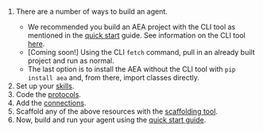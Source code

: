 <ol>
<li>There are a number of ways to build an agent.</li>

<ul>
	<li>We recommended you build an AEA project with the CLI tool as mentioned in the <a href="../quickstart/">quick start</a> guide. See information on the CLI tool <a href="../cli-how-to/">here</a>.</li>
	<li>[Coming soon!] Using the CLI <code>fetch</code> command, pull in an already built project and run as normal.</li>
	<li>The last option is to install the AEA without the CLI tool with <code>pip install aea</code> and, from there, import classes directly.</li>
</ul>

<!-- maybe make it so the links open in the same page -->

<li>Set up your <a href="../skill/">skills</a>.</li>
<li>Code the <a href="../protocol/">protocols</a>.</li>
<li>Add the <a href="../connection/">connections</a>.</li>
<li>Scaffold any of the above resources with the <a href="../scaffolding/">scaffolding tool</a>.</li> 


<li>Now, build and run your agent using the <a href="../quickstart/">quick start guide</a>.</li> 



</ol>

<br />